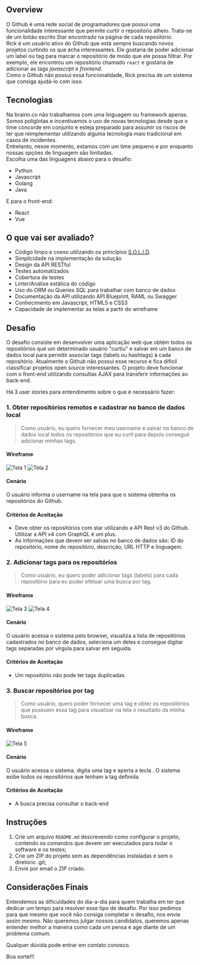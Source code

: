 ## Overview

O Github é uma rede social de programadores que possui uma funcionalidade interessante que permite curtir o repositório alheio. Trata-se de um botão escrito Star encontrado na página de cada repositório.  
Rick é um usuário ativo do Github que está sempre buscando novos projetos curtindo os que acha interessantes. Ele gostaria de poder adicionar um label ou tag para marcar o repositório de modo que ele possa filtrar. Por exemplo, ele encontrou um repositório chamado `react` e gostaria de adicionar as tags *javascript* e *frontend*.  
Como o Github não possui essa funcionalidade, Rick precisa de um sistema que consiga ajudá-lo com isso.

## Tecnologias

Na brainn.co não trabalhamos com uma linguagem ou framework apenas. Somos poliglotas e incentivamos o uso de novas tecnologias desde que o time concorde em conjunto e esteja preparado para assumir os riscos de ter que reimplementar utilizando alguma tecnologia mais tradicional em casos de incidentes.  
Entretanto, nesse momento, estamos com um time pequeno e por enquanto nossas opções de linguagem são limitadas.  
Escolha uma das linguagens abaixo para o desafio:

* Python
* Javascript
* Golang
* Java

E para o front-end:

* React
* Vue

## O que vai ser avaliado?

- Código limpo e coeso utilizando os princípios [S.O.L.I.D](https://www.google.com.br/search?q=principios+solid&oq=principios+solid).
- Simplicidade na implementação da solução
- Design da API RESTful 
- Testes automatizados
- Cobertura de testes
- Linter/Análise estática do código
- Uso do ORM ou Queries SQL para trabalhar com banco de dados
- Documentação da API utilizando API Blueprint, RAML ou Swagger
- Conhecimento em Javascript, HTML5 e CSS3
- Capacidade de implementar as telas a partir do wireframe

## Desafio

O desafio consiste em desenvolver uma aplicação web que obtém todos os repositórios que um determinado usuário "curtiu" e salvar em um banco de dados local para permitir associar tags (labels ou hashtags) à cada repositório. Atualmente o Github não possui esse recurso e fica difícil classificar projetos open source interessantes. 
O projeto deve funcionar com o front-end utilizando consultas AJAX para transferir informações ao back-end.

Há 3 user stories para entendimento sobre o que é necessário fazer:

### 1. Obter repositórios remotos e cadastrar no banco de dados local

> Como usuário, eu quero fornecer meu username e salvar no banco de dados local todos os repositórios que eu curti para depois conseguir adicionar minhas tags.

#### Wireframe

![Tela 1](wireframes/01.png?raw=true "Insira o username")
![Tela 2](wireframes/02.png?raw=true "Loading...")

#### Cenário

O usuário informa o username na tela para que o sistema obtenha os repositórios do Github.

#### Critérios de Aceitação

* Deve obter os repositórios com star utilizando a API Rest v3 do Github. Utilizar a API v4 com GraphQL é um plus.
* As informações que devem ser salvas no banco de dados são: ID do repositório, nome do repositório, descrição, URL HTTP e linguagem.

### 2. Adicionar tags para os repositórios

> Como usuário, eu quero poder adicionar tags (labels) para cada repositório para eu poder efetuar uma busca por tag.

#### Wireframe

![Tela 3](wireframes/03.png?raw=true "Lista de todos os repositórios")
![Tela 4](wireframes/04.png?raw=true "Adicionando tag")

#### Cenário

O usuário acessa o sistema pelo browser, visualiza a lista de repositórios cadastrados no banco de dados, seleciona um deles e consegue digitar tags separadas por vírgula para salvar em seguida.

#### Critérios de Aceitação

* Um repositório não pode ter tags duplicadas.

### 3. Buscar repositórios por tag

> Como usuário, quero poder fornecer uma tag e obter os repositórios que possuem essa tag para visualizar na tela o resultado da minha busca.

#### Wireframe

![Tela 5](wireframes/05.png?raw=true "Busca por tag")

#### Cenário

O usuário acessa o sistema, digita uma tag e aperta a tecla <Enter>. O sistema exibe todos os repositórios que tenham a tag definida.

#### Critérios de Aceitação

* A busca precisa consultar o back-end

## Instruções

1. Crie um arquivo `README.md` descrevendo como configurar o projeto, contendo os comandos que devem ser executados para rodar o software e os testes;
2. Crie um ZIP do projeto sem as dependências instaladas e sem o diretório .git;
3. Envie por email o ZIP criado.

## Considerações Finais

Entendemos as dificuldades do dia-a-dia para quem trabalha em ter que dedicar um tempo para resolver esse tipo de desafio. Por isso pedimos para que mesmo que você não consiga completar o desafio, nos envie assim mesmo. Não queremos julgar nossos candidatos, queremos apenas entender melhor a maneira como cada um pensa e age diante de um problema comum.  

Qualquer dúvida pode entrar em contato conosco.  

Boa sorte!!!
